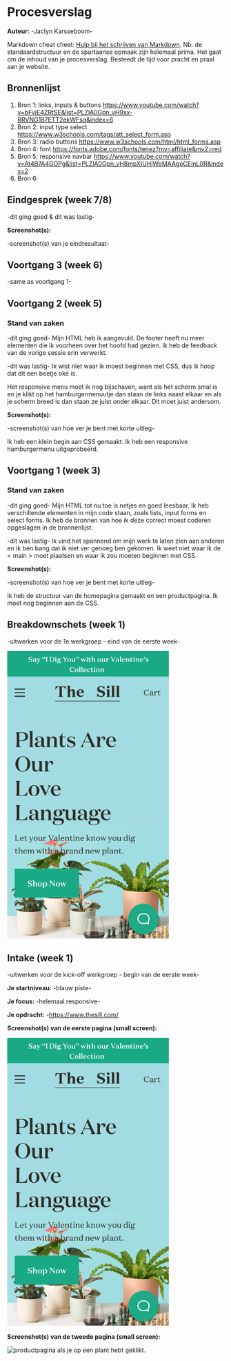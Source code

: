 # Procesverslag
**Auteur:** -Jaclyn Karsseboom-

Markdown cheat cheet: [Hulp bij het schrijven van Markdown](https://github.com/adam-p/markdown-here/wiki/Markdown-Cheatsheet). Nb. de standaardstructuur en de spartaanse opmaak zijn helemaal prima. Het gaat om de inhoud van je procesverslag. Besteedt de tijd voor pracht en praal aan je website.



## Bronnenlijst
1. Bron 1: links, inputs & buttons https://www.youtube.com/watch?v=bFvjE4ZRtSE&list=PLZlA0Gpn_vH9xx-RRVNG187ETT2ekWFsq&index=6 
2. Bron 2: input type select https://www.w3schools.com/tags/att_select_form.asp 
3. Bron 3: radio buttons https://www.w3schools.com/html/html_forms.asp
4. Bron 4: font https://fonts.adobe.com/fonts/tenez?mv=affiliate&mv2=red 
5. Bron 5: responsive navbar https://www.youtube.com/watch?v=At4B7A4GOPg&list=PLZlA0Gpn_vH8mpXIUHjWoMAAgoCEinL0R&index=2
6. Bron 6:



## Eindgesprek (week 7/8)

-dit ging goed & dit was lastig-

**Screenshot(s):**

-screenshot(s) van je eindresultaat-



## Voortgang 3 (week 6)

-same as voortgang 1-



## Voortgang 2 (week 5)

### Stand van zaken
-dit ging goed-
Mijn HTML heb ik aangevuld. De footer heeft nu meer elementen die ik voorheen over het hoofd had gezien. Ik heb de feedback van de vorige sessie erin verwerkt.

-dit was lastig-
Ik wist niet waar ik moest beginnen met CSS, dus ik hoop dat dit een beetje oké is. 

Het responsive menu moet ik nog bijschaven, want als het scherm smal is en je klikt op het hamburgermenuutje dan staan de links naast elkaar en als je scherm breed is dan staan ze juist onder elkaar. Dit moet juist andersom.

**Screenshot(s):**

-screenshot(s) van hoe ver je bent met korte uitleg-

Ik heb een klein begin aan CSS gemaakt. Ik heb een responsive hamburgermenu uitgeprobeerd. 


## Voortgang 1 (week 3)

### Stand van zaken
-dit ging goed-
Mijn HTML tot nu toe is netjes en goed leesbaar. Ik heb verschillende elementen in mijn code staan, zoals lists, input forms en select forms. Ik heb de bronnen van hoe ik deze correct moest coderen opgeslagen in de bronnenlijst. 

-dit was lastig-
Ik vind het spannend om mijn werk te laten zien aan anderen en ik ben bang dat ik niet ver genoeg ben gekomen. Ik weet niet waar ik de < main > moet plaatsen en waar ik zou moeten beginnen met CSS. 

**Screenshot(s):**

-screenshot(s) van hoe ver je bent met korte uitleg-

Ik heb de structuur van de homepagina gemaakt en een productpagina. Ik moet nog beginnen aan de CSS. 


## Breakdownschets (week 1)

-uitwerken voor de 1e werkgroep - eind van de eerste week-

<img src="images/thesillhome.png" width="375px" alt="homepagina van de planten webshop genaamd The Sill">


## Intake (week 1)
-uitwerken voor de kick-off werkgroep - begin van de eerste week-

**Je startniveau:** -blauw piste-

**Je focus:** -helemaal responsive-

**Je opdracht:** -https://www.thesill.com/

**Screenshot(s) van de eerste pagina (small screen):**

<img src="images/thesillhome.png" width="375px" alt="homepagina van de planten webshop genaamd The Sill">

**Screenshot(s) van de tweede pagina (small screen):**

<img src="images/thesillproduct" width="375px" alt="productpagina als je op een plant hebt geklikt.">
